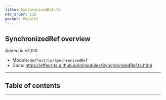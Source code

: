 ```yaml
---
title: SynchronizedRef.ts
nav_order: 112
parent: Modules
---
```


## SynchronizedRef overview

Added in v2.0.0

- Module: `@effect/io/SynchronizedRef`
- Docs: https://effect-ts.github.io/io/modules/SynchronizedRef.ts.html

---

<h2 class="text-delta">Table of contents</h2>

---
